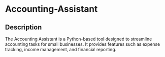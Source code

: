 # Accounting-Assistant

## Description
The Accounting Assistant is a Python-based tool designed to streamline accounting tasks for small businesses. It provides features such as expense tracking, income management, and financial reporting.